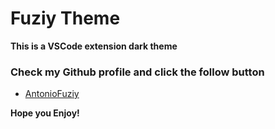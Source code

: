 # Fuziy Theme

**This is a VSCode extension dark theme**
### Check my Github profile and click the follow button
* [AntonioFuziy](https://github.com/AntonioFuziy)

**Hope you Enjoy!**
